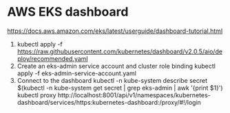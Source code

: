 # AWS EKS dashboard

https://docs.aws.amazon.com/eks/latest/userguide/dashboard-tutorial.html

1. kubectl apply -f https://raw.githubusercontent.com/kubernetes/dashboard/v2.0.5/aio/deploy/recommended.yaml
2. Create an eks-admin service account and cluster role binding kubectl apply -f eks-admin-service-account.yaml
3. Connect to the dashboard kubectl -n kube-system describe secret $(kubectl -n kube-system get secret | grep eks-admin
   | awk '{print $1}')
   kubectl proxy
   http://localhost:8001/api/v1/namespaces/kubernetes-dashboard/services/https:kubernetes-dashboard:/proxy/#!/login
   
 